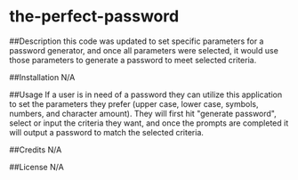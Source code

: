 # the-perfect-password
##Description this code was updated to set specific parameters for a password generator, and once all parameters were selected, it would use those parameters to generate a password to meet selected criteria.

##Installation N/A

##Usage If a user is in need of a password they can utilize this application to set the parameters they prefer (upper case, lower case, symbols, numbers, and character amount). They will first hit "generate password", select or input the criteria they want, and once the prompts are completed it will output a password to match the selected criteria.

##Credits N/A

##License N/A
